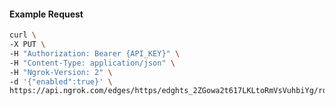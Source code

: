 <!-- Code generated for API Clients. DO NOT EDIT. -->

#### Example Request

```bash
curl \
-X PUT \
-H "Authorization: Bearer {API_KEY}" \
-H "Content-Type: application/json" \
-H "Ngrok-Version: 2" \
-d '{"enabled":true}' \
https://api.ngrok.com/edges/https/edghts_2ZGowa2t617LKLtoRmVsVuhbiYg/routes/edghtsrt_2ZGowaryIrWtVzwKYtaFVLtyMRM/compression
```

